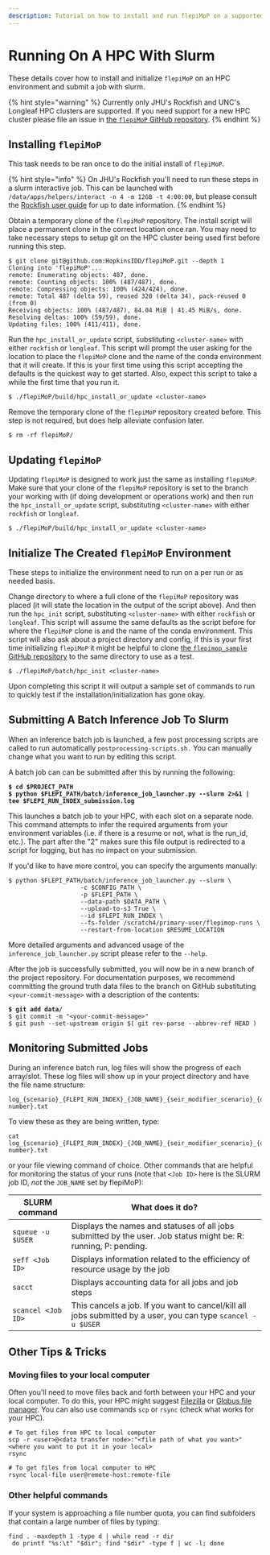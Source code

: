 ```yaml
---
description: Tutorial on how to install and run flepiMoP on a supported HPC with slurm.
---
```


# Running On A HPC With Slurm

These details cover how to install and initialize `flepiMoP` on an HPC environment and submit a job with slurm.

{% hint style="warning" %}
Currently only JHU's Rockfish and UNC's Longleaf HPC clusters are supported. If you need support for a new HPC cluster please file an issue in [the `flepiMoP` GitHub repository](https://github.com/HopkinsIDD/flepiMoP/issues).
{% endhint %}

## Installing `flepiMoP`

This task needs to be ran once to do the initial install of `flepiMoP`.

{% hint style="info" %}
On JHU's Rockfish you'll need to run these steps in a slurm interactive job. This can be launched with `/data/apps/helpers/interact -n 4 -m 12GB -t 4:00:00`, but please consult the [Rockfish user guide](https://www.arch.jhu.edu/guide/) for up to date information.
{% endhint %}

Obtain a temporary clone of the `flepiMoP` repository. The install script will place a permanent clone in the correct location once ran. You may need to take necessary steps to setup git on the HPC cluster being used first before running this step.

```
$ git clone git@github.com:HopkinsIDD/flepiMoP.git --depth 1
Cloning into 'flepiMoP'...
remote: Enumerating objects: 487, done.
remote: Counting objects: 100% (487/487), done.
remote: Compressing objects: 100% (424/424), done.
remote: Total 487 (delta 59), reused 320 (delta 34), pack-reused 0 (from 0)
Receiving objects: 100% (487/487), 84.04 MiB | 41.45 MiB/s, done.
Resolving deltas: 100% (59/59), done.
Updating files: 100% (411/411), done.
```

Run the `hpc_install_or_update` script, substituting `<cluster-name>` with either `rockfish` or `longleaf`. This script will prompt the user asking for the location to place the `flepiMoP` clone and the name of the conda environment that it will create. If this is your first time using this script accepting the defaults is the quickest way to get started. Also, expect this script to take a while the first time that you run it.

```
$ ./flepiMoP/build/hpc_install_or_update <cluster-name>
```

Remove the temporary clone of the `flepiMoP` repository created before. This step is not required, but does help alleviate confusion later.

```
$ rm -rf flepiMoP/
```

## Updating `flepiMoP`

Updating `flepiMoP` is designed to work just the same as installing `flepiMoP`. Make sure that your clone of the `flepiMoP` repository is set to the branch your working with (if doing development or operations work) and then run the `hpc_install_or_update` script, substituting `<cluster-name>` with either `rockfish` or `longleaf`.

```
$ ./flepiMoP/build/hpc_install_or_update <cluster-name>
```

## Initialize The Created `flepiMoP` Environment

These steps to initialize the environment need to run on a per run or as needed basis.

Change directory to where a full clone of the `flepiMoP` repository was placed (it will state the location in the output of the script above). And then run the `hpc_init` script, substituting `<cluster-name>` with either `rockfish` or `longleaf`. This script will assume the same defaults as the script before for where the `flepiMoP` clone is and the name of the conda environment. This script will also ask about a project directory and config, if this is your first time initializing `flepiMoP` it might be helpful to clone [the `flepimop_sample` GitHub repository](https://github.com/HopkinsIDD/flepimop\_sample) to the same directory to use as a test.

```
$ ./flepiMoP/batch/hpc_init <cluster-name>
```

Upon completing this script it will output a sample set of commands to run to quickly test if the installation/initialization has gone okay.&#x20;

## Submitting A Batch Inference Job To Slurm

When an inference batch job is launched, a few post processing scripts are called to run automatically `postprocessing-scripts.sh.` You can manually change what you want to run by editing this script.

A batch job can can be submitted after this by running the following:

<pre><code><strong>$ cd $PROJECT_PATH
</strong><strong>$ python $FLEPI_PATH/batch/inference_job_launcher.py --slurm 2>&#x26;1 | tee $FLEPI_RUN_INDEX_submission.log
</strong></code></pre>

This launches a batch job to your HPC, with each slot on a separate node. This command attempts to infer the required arguments from your environment variables (i.e. if there is a resume or not, what is the run\_id, etc.). The part after the "2" makes sure this file output is redirected to a script for logging, but has no impact on your submission.

If you'd like to have more control, you can specify the arguments manually:

```
$ python $FLEPI_PATH/batch/inference_job_launcher.py --slurm \
                    -c $CONFIG_PATH \
                    -p $FLEPI_PATH \
                    --data-path $DATA_PATH \
                    --upload-to-s3 True \
                    --id $FLEPI_RUN_INDEX \
                    --fs-folder /scratch4/primary-user/flepimop-runs \
                    --restart-from-location $RESUME_LOCATION
```

More detailed arguments and advanced usage of the `inference_job_launcher.py` script please refer to the `--help`.&#x20;

After the job is successfully submitted, you will now be in a new branch of the project repository. For documentation purposes, we recommend committing the ground truth data files to the branch on GitHub substituting `<your-commit-message>` with a description of the contents:

<pre><code><strong>$ git add data/ 
</strong>$ git commit -m "&#x3C;your-commit-message>" 
$ git push --set-upstream origin $( git rev-parse --abbrev-ref HEAD )
</code></pre>

## Monitoring Submitted Jobs

During an inference batch run, log files will show the progress of each array/slot. These log files will show up in your project directory and have the file name structure:

```
log_{scenario}_{FLEPI_RUN_INDEX}_{JOB_NAME}_{seir_modifier_scenario}_{outcome_modifiers_scenario}_{array number}.txt
```

To view these as they are being written, type:

```
cat log_{scenario}_{FLEPI_RUN_INDEX}_{JOB_NAME}_{seir_modifier_scenario}_{outcome_modifiers_scenario}_{array number}.txt
```

or your file viewing command of choice. Other commands that are helpful for monitoring the status of your runs (note that `<Job ID>` here is the SLURM job ID, _not_ the `JOB_NAME` set by flepiMoP):

| SLURM command      | What does it do?                                                                                                |
| ------------------ | --------------------------------------------------------------------------------------------------------------- |
| `squeue -u $USER`  | Displays the names and statuses of all jobs submitted by the user. Job status might be: R: running, P: pending. |
| `seff <Job ID>`    | Displays information related to the efficiency of resource usage by the job                                     |
| `sacct`            | Displays accounting data for all jobs and job steps                                                             |
| `scancel <Job ID>` | This cancels a job. If you want to cancel/kill all jobs submitted by a user, you can type `scancel -u $USER`    |



## Other Tips & Tricks

### Moving files to your local computer <a href="#moving-files-to-your-local-computer" id="moving-files-to-your-local-computer"></a>

Often you'll need to move files back and forth between your HPC and your local computer. To do this, your HPC might suggest [Filezilla](https://filezilla-project.org/) or [Globus file manager](https://www.globus.org/). You can also use commands `scp` or `rsync` (check what works for your HPC).

```
# To get files from HPC to local computer
scp -r <user>@<data transfer node>:"<file path of what you want>" <where you want to put it in your local>
rsync 

# To get files from local computer to HPC
rsync local-file user@remote-host:remote-file
```

### Other helpful commands <a href="#other-helpful-commands" id="other-helpful-commands"></a>

If your system is approaching a file number quota, you can find subfolders that contain a large number of files by typing:

```
find . -maxdepth 1 -type d | while read -r dir
 do printf "%s:\t" "$dir"; find "$dir" -type f | wc -l; done 
```
